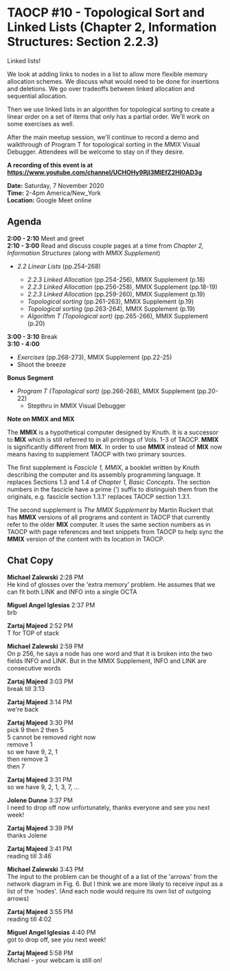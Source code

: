 # TAOCP #10 - Topological Sort and Linked Lists (Chapter 2, Information Structures: Section 2.2.3)

Linked lists!

We look at adding links to nodes in a list to allow more flexible memory allocation schemes. We discuss what would need to be done for insertions and deletions. We go over tradeoffs between linked allocation and sequential allocation.

Then we use linked lists in an algorithm for topological sorting to create a linear order on a set of items that only has a partial order. We'll work on some exercises as well.

After the main meetup session, we'll continue to record a demo and walkthrough of Program T for topological sorting in the MMIX Visual Debugger. Attendees will be welcome to stay on if they desire.

**A recording of this event is at https://www.youtube.com/channel/UCHOHy9Rjl3MlEfZ2HI0AD3g**

**Date:** Saturday, 7 November 2020\
**Time:** 2-4pm America/New_York\
**Location:** Google Meet online

## Agenda

**2:00 - 2:10** Meet and greet\
**2:10 - 3:00** Read and discuss couple pages at a time from *Chapter 2, Information Structures* (along with *MMIX Supplement*)

- *2.2 Linear Lists* (pp.254-268)

  - *2.2.3 Linked Allocation* (pp.254-256), MMIX Supplement (p.18)
  - *2.2.3 Linked Allocation* (pp.256-258), MMIX Supplement (pp.18-19)
  - *2.2.3 Linked Allocation* (pp.259-260), MMIX Supplement (p.19)
  - *Topological sorting* (pp.261-263), MMIX Supplement (p.19)
  - *Topological sorting* (pp.263-264), MMIX Supplement (p.19)
  - *Algorithm T (Topological sort)* (pp.265-266), MMIX Supplement (p.20)

**3:00 - 3:10** Break\
**3:10 - 4:00**
- *Exercises* (pp.268-273), MMIX Supplement (pp.22-25)
- Shoot the breeze

**Bonus Segment**

- *Program T (Topological sort)* (pp.266-268), MMIX Supplement (pp.20-22)
  - Stepthru in MMIX Visual Debugger

**Note on MMIX and MIX**

The **MMIX** is a hypothetical computer designed by Knuth. It is a successor to **MIX** which is still referred to in all printings of Vols. 1-3 of TAOCP. **MMIX** is significantly different from **MIX**. In order to use **MMIX** instead of **MIX** now means having to supplement TAOCP with two primary sources.

The first supplement is *Fascicle 1, MMIX*, a booklet written by Knuth describing the computer and its assembly programming language. It replaces Sections 1.3 and 1.4 of *Chapter 1, Basic Concepts*. The section numbers in the fascicle have a prime (') suffix to distinguish them from the originals, e.g. fascicle section 1.3.1' replaces TAOCP section 1.3.1.

The second supplement is *The MMIX Supplement* by Martin Ruckert that has **MMIX** versions of all programs and content in TAOCP that currently refer to the older **MIX** computer. It uses the same section numbers as in TAOCP with page references and text snippets from TAOCP to help sync the **MMIX** version of the content with its location in TAOCP.

## Chat Copy

**Michael Zalewski** 2:28 PM\
He kind of glosses over the 'extra memory' problem. He assumes that we can fit both LINK and INFO into a single OCTA

**Miguel Angel Iglesias** 2:37 PM\
brb

**Zartaj Majeed** 2:52 PM\
T for TOP of stack

**Michael Zalewski** 2:59 PM\
On p 256, he says a node has one word and that it is broken into the two fields INFO and LINK. But in the MMIX Supplement, INFO and LINK are consecutive words

**Zartaj Majeed** 3:03 PM\
break till 3:13

**Zartaj Majeed** 3:14 PM\
we're back

**Zartaj Majeed** 3:30 PM\
pick 9 then 2 then 5\
5 cannot be removed right now\
remove 1\
so we have 9, 2, 1\
then remove 3\
then 7

**Zartaj Majeed** 3:31 PM\
so we have 9, 2, 1, 3, 7, ...

**Jolene Dunne** 3:37 PM\
I need to drop off now unfortunately, thanks everyone and see you next week!

**Zartaj Majeed** 3:39 PM\
thanks Jolene

**Zartaj Majeed** 3:41 PM\
reading till 3:46

**Michael Zalewski** 3:43 PM\
The input to the problem can be thought of a a list of the 'arrows' from the network diagram in Fig. 6. But I think we are more likely to receive input as a list of the 'nodes'. (And each node would require its own list of outgoing arrows)

**Zartaj Majeed** 3:55 PM\
reading till 4:02

**Miguel Angel Iglesias** 4:40 PM\
got to drop off, see you next week!

**Zartaj Majeed** 5:58 PM\
Michael - your webcam is still on!


